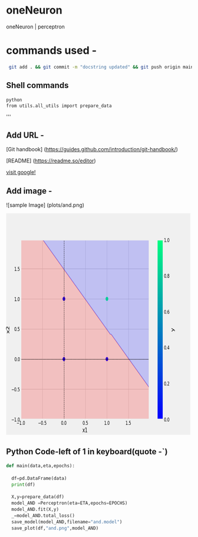 # oneNeuron
oneNeuron | perceptron

# commands used -
 
``` bash
 git add . && git commit -m "docstring updated" && git push origin main
 ``` 
## Shell commands
```
python
from utils.all_utils import prepare_data
```

'''
## Add URL -
[Git handbook] (https://guides.github.com/introduction/git-handbook/)

[README] (https://readme.so/editor)

<a href="https://www.google.com">visit google! </a>

## Add image - 
![sample Image] (plots/and.png)

<img src="plots/and.png" alt="Girl in a jacket" width="500" height="600">

## Python Code-left of 1 in keyboard(quote -`)

```python 
def main(data,eta,epochs):
  
  df=pd.DataFrame(data)
  print(df)

  X,y=prepare_data(df)
  model_AND =Perceptron(eta=ETA,epochs=EPOCHS)
  model_AND.fit(X,y)
  _=model_AND.total_loss()
  save_model(model_AND,filename="and.model")
  save_plot(df,"and.png",model_AND)
```

